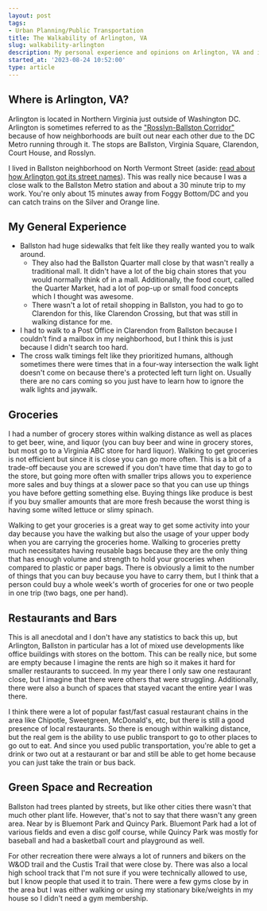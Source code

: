 ```yaml
---
layout: post
tags:
- Urban Planning/Public Transportation
title: The Walkability of Arlington, VA
slug: walkability-arlington
description: My personal experience and opinions on Arlington, VA and its urban planning.
started_at: '2023-08-24 10:52:00'
type: article
---
```


## Where is Arlington, VA?

Arlington is located in Northern Virginia just outside of Washington DC. Arlington is sometimes referred to as the ["Rosslyn-Ballston Corridor"](https://www.arlingtonva.us/Government/Projects/Planning/Smart-Growth/Rosslyn-Ballston-Corridor) because of how neighborhoods are built out near each other due to the DC Metro running through it. The stops are Ballston, Virginia Square, Clarendon, Court House, and Rosslyn.

I lived in Ballston neighborhood on North Vermont Street (aside: [read about how Arlington got its street names](https://ggwash.org/view/41983/heres-why-arlingtons-streets-have-the-names-they-do)). This was really nice because I was a close walk to the Ballston Metro station and about a 30 minute trip to my work. You're only about 15 minutes away from Foggy Bottom/DC and you can catch trains on the  Silver and Orange line.

## My General Experience

* Ballston had huge sidewalks that felt like they really wanted you to walk around.
    * They also had the Ballston Quarter mall close by that wasn't really a traditional mall. It didn't have a lot of the big chain stores that you would normally think of in a mall. Additionally, the food court, called the Quarter Market, had a lot of pop-up or small food concepts which I thought was awesome.
    * There wasn't a lot of retail shopping in Ballston, you had to go to Clarendon for this, like Clarendon Crossing, but that was still in walking distance for me.
* I had to walk to a Post Office in Clarendon from Ballston because I couldn’t find a mailbox in my neighborhood, but I think this is just because I didn't search too hard.
* The cross walk timings felt like they prioritized humans, although sometimes there were times that in a four-way intersection the walk light doesn't come on because there's a protected left turn light on. Usually there are no cars coming so you just have to learn how to ignore the walk lights and jaywalk.

## Groceries

I had a number of grocery stores within walking distance as well as places to get beer, wine, and liquor (you can buy beer and wine in grocery stores, but most go to a Virginia ABC store for hard liquor). Walking to get groceries is not efficient but since it is close you can go more often. This is a bit of a trade-off because you are screwed if you don't have time that day to go to the store, but going more often with smaller trips allows you to experience more sales and buy things at a slower pace so that you can use up things you have before getting something else. Buying things like produce is best if you buy smaller amounts that are more fresh because the worst thing is having some wilted lettuce or slimy spinach.

Walking to get your groceries is a great way to get some activity into your day because you have the walking but also the usage of your upper body when you are carrying the groceries home. Walking to groceries pretty much necessitates having reusable bags because they are the only thing that has enough volume and strength to hold your groceries when compared to plastic or paper bags. There is obviously a limit to the number of things that you can buy because you have to carry them, but I think that a person could buy a whole week's worth of groceries for one or two people in one trip (two bags, one per hand).

## Restaurants and Bars

This is all anecdotal and I don't have any statistics to back this up, but Arlington, Ballston in particular has a lot of mixed use developments like office buildings with stores on the bottom. This can be really nice, but some are empty because I imagine the rents are high so it makes it hard for smaller restaurants to succeed. In my year there I only saw one restaurant close, but I imagine that there were others that were struggling. Additionally, there were also a bunch of spaces that stayed vacant the entire year I was there.

I think there were a lot of popular fast/fast casual restaurant chains in the area like Chipotle, Sweetgreen, McDonald's, etc, but there is still a good presence of local restaurants. So there is enough within walking distance, but the real gem is the ability to use public transport to go to other places to go out to eat. And since you used public transportation, you're able to get a drink or two out at a restaurant or bar and still be able to get home because you can just take the train or bus back.

## Green Space and Recreation

Ballston had trees planted by streets, but like other cities there wasn't that much other plant life. However, that's not to say that there wasn't any green area. Near by is Bluemont Park and Quincy Park. Bluemont Park had a lot of various fields and even a disc golf course, while Quincy Park was mostly for baseball and had a basketball court and playground as well.

For other recreation there were always a lot of runners and bikers on the W&OD trail and the Custis Trail that were close by. There was also a local high school track that I'm not sure if you were technically allowed to use, but I know people that used it to train. There were a few gyms close by in the area but I was either walking or using my stationary bike/weights in my house so I didn't need a gym membership.